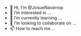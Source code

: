 - 👋 Hi, I’m @JosueNavarrop
- 👀 I’m interested in ...
- 🌱 I’m currently learning ...
- 💞️ I’m looking to collaborate on ...
- 📫 How to reach me ...

<!---
JosueNavarrop/JosueNavarrop is a ✨ special ✨ repository because its `README.md` (this file) appears on your GitHub profile.
You can click the Preview link to take a look at your changes.
--->
